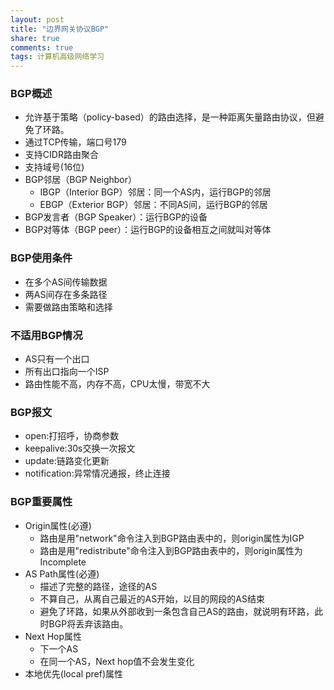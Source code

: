```yaml
---
layout: post
title: "边界网关协议BGP"
share: true
comments: true
tags: 计算机高级网络学习
---
```

### BGP概述
- 允许基于策略（policy-based）的路由选择，是一种距离矢量路由协议，但避免了环路。
- 通过TCP传输，端口号179
- 支持CIDR路由聚合
- 支持域号(16位)
- BGP邻居（BGP Neighbor）
   - IBGP（Interior BGP）邻居：同一个AS内，运行BGP的邻居
   - EBGP（Exterior BGP）邻居：不同AS间，运行BGP的邻居
- BGP发言者（BGP Speaker）：运行BGP的设备
- BGP对等体（BGP peer）：运行BGP的设备相互之间就叫对等体

### BGP使用条件
- 在多个AS间传输数据
- 两AS间存在多条路径 
- 需要做路由策略和选择

### 不适用BGP情况
- AS只有一个出口
- 所有出口指向一个ISP
- 路由性能不高，内存不高，CPU太慢，带宽不大

### BGP报文
- open:打招呼，协商参数
- keepalive:30s交换一次报文
- update:链路变化更新
- notification:异常情况通报，终止连接

### BGP重要属性
- Origin属性(必遵)
   - 路由是用"network"命令注入到BGP路由表中的，则origin属性为IGP
   - 路由是用"redistribute"命令注入到BGP路由表中的，则origin属性为Incomplete
- AS Path属性(必遵)
   - 描述了完整的路径，途径的AS
   - 不算自己，从离自己最近的AS开始，以目的网段的AS结束   
   - 避免了环路，如果从外部收到一条包含自己AS的路由，就说明有环路，此时BGP将丢弃该路由。 
- Next Hop属性
   - 下一个AS
   - 在同一个AS，Next hop值不会发生变化
- 本地优先(local pref)属性
   
